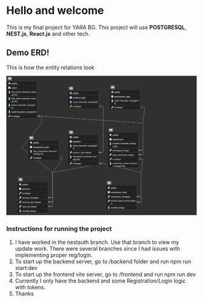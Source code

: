 # Hello and welcome

This is my final project for YARA BG. This project will use **POSTGRESQL**, **NEST.js**, **React.js** and other tech.

## Demo ERD!

This is how the entity relations look

![Simple data relation of my app](/Assets/erdv1.png?raw=true "ERD")

### Instructions for running the project

1. I have worked in the nestauth branch. Use that branch to view my update work. There were several branches since I had issues with implementing proper reg/login.
2. To start up the backend server, go to /backend folder and run npm run start:dev
3. To start up the frontend vite server, go to /frontend and run npm run dev
4. Currently I only have the backend and some Registration/Login logic with tokens.
5. Thanks
